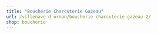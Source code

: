 ```yaml
---
title: "Boucherie Charcuterie Gazeau"
url: /villenave-d-ornon/boucherie-charcuterie-gazeau-2/
shop: boucherie
---
```

